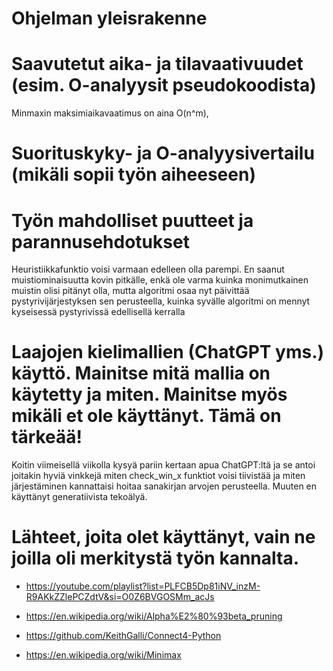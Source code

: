 
# Ohjelman yleisrakenne


# Saavutetut aika- ja tilavaativuudet (esim. O-analyysit pseudokoodista)

Minmaxin maksimiaikavaatimus on aina O(n^m), 

# Suorituskyky- ja O-analyysivertailu (mikäli sopii työn aiheeseen)


# Työn mahdolliset puutteet ja parannusehdotukset

Heuristiikkafunktio voisi varmaan edelleen olla parempi. En saanut muistiominaisuutta kovin pitkälle, enkä ole varma kuinka monimutkainen muistin olisi pitänyt olla, mutta algoritmi osaa nyt päivittää pystyrivijärjestyksen sen perusteella, kuinka syvälle algoritmi on mennyt kyseisessä pystyrivissä edellisellä kerralla


# Laajojen kielimallien (ChatGPT yms.) käyttö. Mainitse mitä mallia on käytetty ja miten. Mainitse myös mikäli et ole käyttänyt. Tämä on tärkeää!

Koitin viimeisellä viikolla kysyä pariin kertaan apua ChatGPT:ltä ja se antoi joitakin hyviä vinkkejä miten check_win_x funktiot voisi tiivistää ja miten järjestäminen kannattaisi hoitaa sanakirjan arvojen perusteella. Muuten en käyttänyt generatiivista tekoälyä.

# Lähteet, joita olet käyttänyt, vain ne joilla oli merkitystä työn kannalta.

- https://youtube.com/playlist?list=PLFCB5Dp81iNV_inzM-R9AKkZZlePCZdtV&si=O0Z6BVGOSMm_acJs

- https://en.wikipedia.org/wiki/Alpha%E2%80%93beta_pruning

- https://github.com/KeithGalli/Connect4-Python

- https://en.wikipedia.org/wiki/Minimax